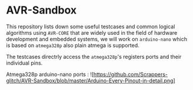 # AVR-Sandbox

This repository lists down some useful testcases and common logical algorithms using `AVR-CORE` that are widely used in the field of hardware development and embedded systems, 
we will work on `arduino-nano` which is based on `atmega328p` also plain atmega is supported.

The testcases directrly access the `atmega328p`'s registers ports and their individual pins.

Atmega328p arduino-nano ports : 
![https://github.com/Scrappers-glitch/AVR-Sandbox/blob/master/Arduino-Every-Pinout-in-detail.png]
